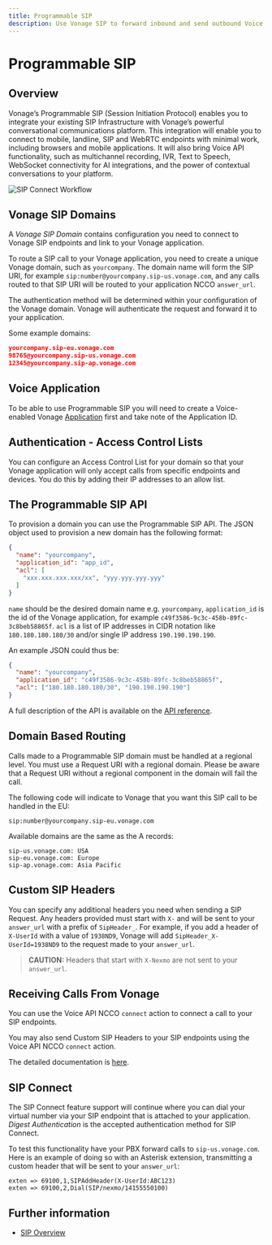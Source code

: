 ```yaml
---
title: Programmable SIP
description: Use Vonage SIP to forward inbound and send outbound Voice calls that use the Session Initiation Protocol.
---
```


# Programmable SIP

## Overview

Vonage’s Programmable SIP (Session Initiation Protocol) enables you to integrate your existing SIP Infrastructure with Vonage’s powerful conversational communications platform. This integration will enable you to connect to mobile, landline, SIP and WebRTC endpoints with minimal work, including browsers and mobile applications. It will also bring Voice API functionality, such as multichannel recording, IVR, Text to Speech, WebSocket connectivity for AI integrations, and the power of contextual conversations to your platform.

![SIP Connect Workflow](/images/workflow_sip_connect.png)

## Vonage SIP Domains

A _Vonage SIP Domain_ contains configuration you need to connect to Vonage SIP endpoints and link to your Vonage application.

To route a SIP call to your Vonage application, you need to create a unique Vonage domain, such as `yourcompany`. The domain name will form the SIP URI, for example `sip:number@yourcompany.sip-us.vonage.com`, and any calls routed to that SIP URI will be routed to your application NCCO `answer_url`.

The authentication method will be determined within your configuration of the Vonage domain. Vonage will authenticate the request and forward it to your application.

Some example domains:

```json
yourcompany.sip-eu.vonage.com
98765@yourcompany.sip-us.vonage.com
12345@yourcompany.sip-ap.vonage.com
```

## Voice Application

To be able to use Programmable SIP you will need to create a Voice-enabled Vonage [Application](/application/overview) first and take note of the Application ID.

## Authentication - Access Control Lists

You can configure an Access Control List for your domain so that your Vonage application will only accept calls from specific endpoints and devices. You do this by adding their IP addresses to an allow list.

## The Programmable SIP API

To provision a domain you can use the Programmable SIP API. The JSON object used to provision a new domain has the following format:

```json
{
  "name": "yourcompany",
  "application_id": "app_id",
  "acl": [
    "xxx.xxx.xxx.xxx/xx", "yyy.yyy.yyy.yyy"
  ]
}
```

`name` should be the desired domain name e.g. `yourcompany`, `application_id` is the id of the Vonage application, for example `c49f3586-9c3c-458b-89fc-3c8beb58865f`. `acl` is a list of IP addresses in CIDR notation like `180.180.180.180/30` and/or single IP address `190.190.190.190`.

An example JSON could thus be:

```json
{
  "name": "yourcompany",
  "application_id": "c49f3586-9c3c-458b-89fc-3c8beb58865f",
  "acl": ["180.180.180.180/30", "190.190.190.190"]
}
```

A full description of the API is available on the [API reference](/api/psip).

## Domain Based Routing

Calls made to a Programmable SIP domain must be handled at a regional level. You must use a Request URI with a regional domain. Please be aware that a Request URI without a regional component in the domain will fail the call.

The following code will indicate to Vonage that you want this SIP call to be handled in the EU:

```
sip:number@yourcompany.sip-eu.vonage.com
```

Available domains are the same as the A records:

```
sip-us.vonage.com: USA
sip-eu.vonage.com: Europe
sip-ap.vonage.com: Asia Pacific
```

## Custom SIP Headers

You can specify any additional headers you need when sending a SIP Request. Any headers provided must start with `X-` and will be sent to your `answer_url` with a prefix of `SipHeader_`. For example, if you add a header of `X-UserId` with a value of `1938ND9`, Vonage will add `SipHeader_X-UserId=1938ND9` to the request made to your `answer_url`.

> **CAUTION:** Headers that start with `X-Nexmo` are not sent to your `answer_url`.

## Receiving Calls From Vonage

You can use the Voice API NCCO `connect` action to connect a call to your SIP endpoints. 

You may also send Custom SIP Headers to your SIP endpoints using the Voice API NCCO `connect` action.

The detailed documentation is [here](/voice/voice-api/ncco-reference#connect).

## SIP Connect

The SIP Connect feature support will continue where you can dial your virtual number via your SIP endpoint that is attached to your application. _Digest Authentication_ is the accepted authentication method for SIP Connect.

To test this functionality have your PBX forward calls to `sip-us.vonage.com`. Here is an example of doing so with an Asterisk extension, transmitting a custom header that will be sent to your `answer_url`:

```
exten => 69100,1,SIPAddHeader(X-UserId:ABC123)
exten => 69100,2,Dial(SIP/nexmo/14155550100)
```

## Further information

* [SIP Overview](/voice/sip/overview)
